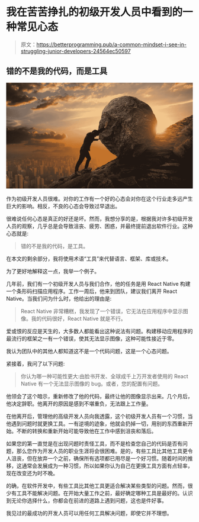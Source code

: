 # 我在苦苦挣扎的初级开发人员中看到的一种常见心态

> 原文：<https://betterprogramming.pub/a-common-mindset-i-see-in-struggling-junior-developers-24564ec50597>

## 错的不是我的代码，而是工具

![](img/68b3320147fd4647cff71ee60b820397.png)

作为初级开发人员很难。对你的工作有一个好的心态会对你在这个行业走多远产生巨大的影响。相反，不良的心态会导致过早退出。

很难说任何心态是真正的好还是坏。然而，我想分享的是，根据我对许多初级开发人员的观察，几乎总是会导致沮丧、疲劳、困惑，并最终提前退出软件行业。这种心态就是:

> 错的不是我的代码，是工具。

在本文的剩余部分，我将使用术语“工具”来代替语言、框架、库或技术。

为了更好地解释这一点，我举一个例子。

几年前，我们有一个初级开发人员与我们合作，他的任务是用 React Native 构建一个条形码扫描应用程序。工作一周后，他来到团队，建议我们离开 React Native。当我们问为什么时，他给出的理由是:

> React Native 非常糟糕，我发现了一个错误，它无法在应用程序中显示图像。我的代码很好，React Native 就是不行。

爱或恨的反应是天生的，大多数人都能看出这种说法有问题。构建移动应用程序的最流行的框架之一有一个错误，使其无法显示图像，这种可能性接近于零。

我认为团队中的其他人都知道这不是一个代码问题，这是一个心态问题。

紧接着，我问了以下问题:

> 你认为哪一种可能性更大:由脸书开发、全球成千上万开发者使用的 React Native 有一个无法显示图像的 bug。或者，您的配置有问题。

他领会了这个暗示，重新修改了他的代码，最终让他的图像显示出来。几个月后，他决定辞职。他离开的原因是感到不堪重负，无法跟上工作量。

在他离开后，管理他的高级开发人员向我透露，这个初级开发人员有一个习惯，当他遇到问题时就更换工具。一有逆境的迹象，他就会扔掉一切，用别的东西重新开始。不断的转换和重新开始可能导致他在工作中感到沮丧和落后。

如果您的第一直觉是在出现问题时责怪工具，而不是检查您自己的代码是否有问题，那么您作为开发人员的职业生涯将会很困难。是的，有些工具比其他工具更令人沮丧，但在放弃一个之前，确保所有选项都已用尽是一个好习惯。随着时间的推移，这通常会发展成为一种习惯，所以如果你认为自己在更换工具方面有点轻率，现在改变还为时不晚。

的确，在软件开发中，有些工具比其他工具更适合解决某些类型的问题。然而，很少有工具不能解决问题。在开始大量工作之前，最好确定哪种工具是最好的。认识到无论你选择什么，你都会在前进的道路上遇到问题，这也是件好事。

我见过的最成功的开发人员可以用任何工具解决问题，即使它并不理想。